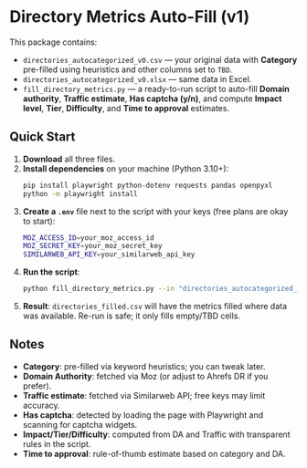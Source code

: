 # Directory Metrics Auto-Fill (v1)

This package contains:
- `directories_autocategorized_v0.csv` — your original data with **Category** pre-filled using heuristics and other columns set to `TBD`.
- `directories_autocategorized_v0.xlsx` — same data in Excel.
- `fill_directory_metrics.py` — a ready-to-run script to auto-fill **Domain authority**, **Traffic estimate**, **Has captcha (y/n)**, and compute **Impact level**, **Tier**, **Difficulty**, and **Time to approval** estimates.

## Quick Start
1. **Download** all three files.
2. **Install dependencies** on your machine (Python 3.10+):
   ```bash
   pip install playwright python-dotenv requests pandas openpyxl
   python -m playwright install
   ```
3. **Create a `.env`** file next to the script with your keys (free plans are okay to start):
   ```bash
   MOZ_ACCESS_ID=your_moz_access_id
   MOZ_SECRET_KEY=your_moz_secret_key
   SIMILARWEB_API_KEY=your_similarweb_api_key
   ```
4. **Run the script**:
   ```bash
   python fill_directory_metrics.py --in "directories_autocategorized_v0.csv" --out "directories_filled.csv"
   ```
5. **Result**: `directories_filled.csv` will have the metrics filled where data was available. Re-run is safe; it only fills empty/TBD cells.

## Notes
- **Category**: pre-filled via keyword heuristics; you can tweak later.
- **Domain Authority**: fetched via Moz (or adjust to Ahrefs DR if you prefer).
- **Traffic estimate**: fetched via Similarweb API; free keys may limit accuracy.
- **Has captcha**: detected by loading the page with Playwright and scanning for captcha widgets.
- **Impact/Tier/Difficulty**: computed from DA and Traffic with transparent rules in the script.
- **Time to approval**: rule-of-thumb estimate based on category and DA.

